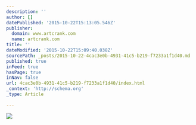 ```yaml
---
description: ''
author: []
datePublished: '2015-10-22T15:13:05.546Z'
publisher:
  domain: www.artcrank.com
  name: artcrank.com
title: ''
dateModified: '2015-10-22T15:09:40.038Z'
sourcePath: _posts/2015-10-22-4cac3e0b-4931-41c5-b219-f7233a1f1d40.md
published: true
inFeed: true
hasPage: true
inNav: false
url: 4cac3e0b-4931-41c5-b219-f7233a1f1d40/index.html
_context: 'http://schema.org'
_type: Article

---
```

![](http://static1.squarespace.com/static/559a05e4e4b00f5f8144ca5a/55ad55fce4b0ef0d23b62cba/5615394ce4b0852021789c45/1444319610256/)